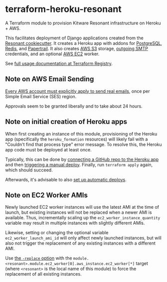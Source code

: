 # terraform-heroku-resonant
A Terraform module to provision Kitware Resonant infrastructure on Heroku + AWS.

This facilitates deployment of Django applications created from the
[Resonant cookiecutter](https://github.com/kitware-resonant/cookiecutter-resonant).
It creates a Heroku app with addons for
[PostgreSQL](https://elements.heroku.com/addons/heroku-postgresql),
[Redis](https://elements.heroku.com/addons/heroku-redis),
and [Papertrail](https://elements.heroku.com/addons/papertrail).
It also creates
[AWS S3](https://aws.amazon.com/s3/) storage,
[outgoing SMTP](https://aws.amazon.com/ses/) credentials,
and an optional [AWS EC2](https://aws.amazon.com/ec2/) worker.

See [full usage documentation at Terraform Registry](https://registry.terraform.io/modules/kitware-resonant/resonant/heroku).

## Note on AWS Email Sending
[Every AWS account must explicitly apply to send real emails](https://docs.aws.amazon.com/ses/latest/DeveloperGuide/request-production-access.html),
once per Simple Email Service (SES) region.

Approvals seem to be granted liberally and to take about 24 hours.

## Note on initial creation of Heroku apps
When first creating an instance of this module, provisioning of the Heroku app
(specifically the `heroku_formation` resources) will likely fail with a
"Couldn't find that process type" error message. To resolve this, the Heroku app
code must be deployed at least once.

Typically, this can be done by
[connecting a GitHub repo to the Heroku app](https://devcenter.heroku.com/articles/github-integration#enabling-github-integration)
and then
[triggering a manual deploy](https://devcenter.heroku.com/articles/github-integration#manual-deploys).
Finally, run `terraform apply` again, which should succeed.

Afterwards, it's advisable to also
[set up automatic deploys](https://devcenter.heroku.com/articles/github-integration#automatic-deploys).

## Note on EC2 Worker AMIs
Newly launched EC2 worker instances will use the latest AMI at the time of launch, but
existing instances will not be replaced when a newer AMI is available. Thus, incrementally scaling
up the `ec2_worker_instance_quantity` variable may result in multiple instances with slightly
different AMIs.

Likewise, setting or changing the optional variable `ec2_worker_launch_ami_id` will only affect
newly launched instances, but will also not trigger the replacement of any existing instances with
a different AMI.

Use [the `-replace` option](https://developer.hashicorp.com/terraform/cli/commands/plan#replace-address)
with the `module.<resonant>.module.ec2_worker[0].aws_instance.ec2_worker[*]` target (where
`<resonant>` is the local name of this module) to force the replacement of all existing instances.

